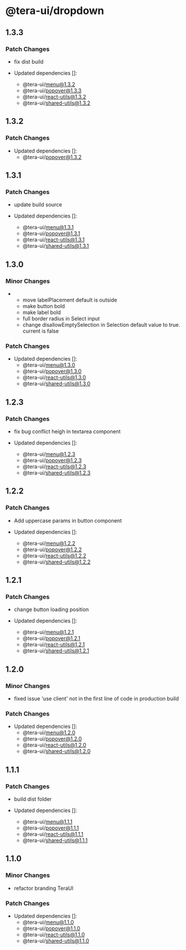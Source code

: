 # @tera-ui/dropdown

## 1.3.3

### Patch Changes

- fix dist build

- Updated dependencies []:
  - @tera-ui/menu@1.3.2
  - @tera-ui/popover@1.3.3
  - @tera-ui/react-utils@1.3.2
  - @tera-ui/shared-utils@1.3.2

## 1.3.2

### Patch Changes

- Updated dependencies []:
  - @tera-ui/popover@1.3.2

## 1.3.1

### Patch Changes

- update build source

- Updated dependencies []:
  - @tera-ui/menu@1.3.1
  - @tera-ui/popover@1.3.1
  - @tera-ui/react-utils@1.3.1
  - @tera-ui/shared-utils@1.3.1

## 1.3.0

### Minor Changes

- - move labelPlacement default is outside
  - make button bold
  - make label bold
  - full border radius in Select input
  - change disallowEmptySelection in Selection default value to true. current is false

### Patch Changes

- Updated dependencies []:
  - @tera-ui/menu@1.3.0
  - @tera-ui/popover@1.3.0
  - @tera-ui/react-utils@1.3.0
  - @tera-ui/shared-utils@1.3.0

## 1.2.3

### Patch Changes

- fix bug conflict heigh in textarea component

- Updated dependencies []:
  - @tera-ui/menu@1.2.3
  - @tera-ui/popover@1.2.3
  - @tera-ui/react-utils@1.2.3
  - @tera-ui/shared-utils@1.2.3

## 1.2.2

### Patch Changes

- Add uppercase params in button component

- Updated dependencies []:
  - @tera-ui/menu@1.2.2
  - @tera-ui/popover@1.2.2
  - @tera-ui/react-utils@1.2.2
  - @tera-ui/shared-utils@1.2.2

## 1.2.1

### Patch Changes

- change button loading position

- Updated dependencies []:
  - @tera-ui/menu@1.2.1
  - @tera-ui/popover@1.2.1
  - @tera-ui/react-utils@1.2.1
  - @tera-ui/shared-utils@1.2.1

## 1.2.0

### Minor Changes

- fixed issue 'use client' not in the first line of code in production build

### Patch Changes

- Updated dependencies []:
  - @tera-ui/menu@1.2.0
  - @tera-ui/popover@1.2.0
  - @tera-ui/react-utils@1.2.0
  - @tera-ui/shared-utils@1.2.0

## 1.1.1

### Patch Changes

- build dist folder

- Updated dependencies []:
  - @tera-ui/menu@1.1.1
  - @tera-ui/popover@1.1.1
  - @tera-ui/react-utils@1.1.1
  - @tera-ui/shared-utils@1.1.1

## 1.1.0

### Minor Changes

- refactor branding TeraUI

### Patch Changes

- Updated dependencies []:
  - @tera-ui/menu@1.1.0
  - @tera-ui/popover@1.1.0
  - @tera-ui/react-utils@1.1.0
  - @tera-ui/shared-utils@1.1.0
